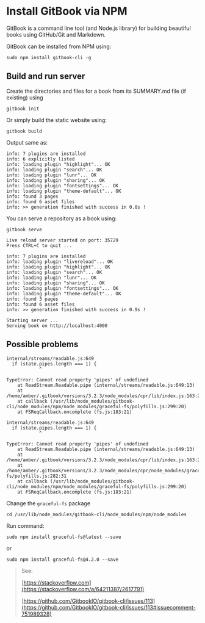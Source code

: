 # Install GitBook via NPM

GitBook is a command line tool (and Node.js library) for building beautiful books using GitHub/Git and Markdown.

GitBook can be installed from NPM using:
~~~
sudo npm install gitbook-cli -g
~~~

## Build and run server

Create the directories and files for a book from its SUMMARY.md file (if existing) using
~~~
gitbook init
~~~

Or simply build the static website using:
~~~
gitbook build
~~~

Output same as:
~~~
info: 7 plugins are installed 
info: 6 explicitly listed 
info: loading plugin "highlight"... OK 
info: loading plugin "search"... OK 
info: loading plugin "lunr"... OK 
info: loading plugin "sharing"... OK 
info: loading plugin "fontsettings"... OK 
info: loading plugin "theme-default"... OK 
info: found 3 pages 
info: found 6 asset files 
info: >> generation finished with success in 0.8s ! 
~~~

You can serve a repository as a book using:
~~~
gitbook serve
~~~

~~~
Live reload server started on port: 35729
Press CTRL+C to quit ...

info: 7 plugins are installed 
info: loading plugin "livereload"... OK 
info: loading plugin "highlight"... OK 
info: loading plugin "search"... OK 
info: loading plugin "lunr"... OK 
info: loading plugin "sharing"... OK 
info: loading plugin "fontsettings"... OK 
info: loading plugin "theme-default"... OK 
info: found 3 pages 
info: found 6 asset files 
info: >> generation finished with success in 0.9s ! 

Starting server ...
Serving book on http://localhost:4000
~~~

## Possible problems

~~~
internal/streams/readable.js:649
  if (state.pipes.length === 1) {
            ^

TypeError: Cannot read property 'pipes' of undefined
    at ReadStream.Readable.pipe (internal/streams/readable.js:649:13)
    at /home/amber/.gitbook/versions/3.2.3/node_modules/cpr/lib/index.js:163:22
    at callback (/usr/lib/node_modules/gitbook-cli/node_modules/npm/node_modules/graceful-fs/polyfills.js:299:20)
    at FSReqCallback.oncomplete (fs.js:183:21)
~~~

~~~
internal/streams/readable.js:649
  if (state.pipes.length === 1) {
            ^

TypeError: Cannot read property 'pipes' of undefined
    at ReadStream.Readable.pipe (internal/streams/readable.js:649:13)
    at /home/amber/.gitbook/versions/3.2.3/node_modules/cpr/lib/index.js:163:22
    at /home/amber/.gitbook/versions/3.2.3/node_modules/cpr/node_modules/graceful-fs/polyfills.js:282:31
    at callback (/usr/lib/node_modules/gitbook-cli/node_modules/npm/node_modules/graceful-fs/polyfills.js:299:20)
    at FSReqCallback.oncomplete (fs.js:183:21)

~~~

Change the `graceful-fs` package

`cd /usr/lib/node_modules/gitbook-cli/node_modules/npm/node_modules`

Run command:

`sudo npm install graceful-fs@latest --save`

or

`sudo npm install graceful-fs@4.2.0 --save`

>See:
> 
>[https://stackoverflow.com](https://stackoverflow.com/a/64211387/2617791)
>
>[https://github.com/GitbookIO/gitbook-cli/issues/113](https://github.com/GitbookIO/gitbook-cli/issues/113#issuecomment-751989328)
